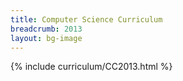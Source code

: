 ```yaml
---
title: Computer Science Curriculum
breadcrumb: 2013
layout: bg-image
---
```

{% include curriculum/CC2013.html %}
